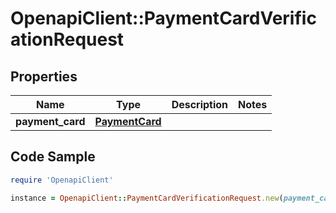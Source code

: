# OpenapiClient::PaymentCardVerificationRequest

## Properties

Name | Type | Description | Notes
------------ | ------------- | ------------- | -------------
**payment_card** | [**PaymentCard**](PaymentCard.md) |  | 

## Code Sample

```ruby
require 'OpenapiClient'

instance = OpenapiClient::PaymentCardVerificationRequest.new(payment_card: null)
```


